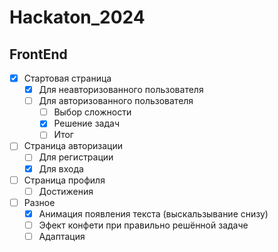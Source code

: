 # Hackaton_2024

## FrontEnd
- [x] Стартовая страница
  - [x] Для неавторизованного пользователя
  - [ ] Для авторизованного пользователя
    - [ ] Выбор сложности
    - [x] Решение задач
    - [ ] Итог 
- [ ] Страница авторизации
  - [ ] Для регистрации
  - [x] Для входа
- [ ] Страница профиля
  - [ ] Достижения
- [ ] Разное
  - [x] Анимация появления текста (выскальзывание снизу)
  - [ ] Эфект конфети при правильно решённой задаче
  - [ ] Адаптация
